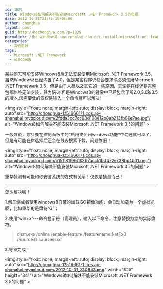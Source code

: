 ```yaml
---
id: 1029
title: Windows8如何解决不能安装Microsoft .NET Framework 3.5的问题
date: 2012-10-31T23:43:19+08:00
author: chonghua
layout: post
guid: http://hechonghua.com/?p=1029
permalink: /the-windows8-how-resolve-can-not-install-microsoft-net-framework-3-5-problem/
categories:
  - 其他资源
tags:
  - Microsoft .NET Framework
  - windows8
---
```

某些同志可能安装Windows8后无法安装使用Microsoft .NET Framework 3.5，虽然Windows8已经内置了4.0，但是某些程序仍然会要求你必须使用Microsoft .NET Framework 3.5，但是由于人品以及其它的一些原因，无论是在线还是完整包都始终无法安装，甚为恼火!但是Windows8的镜像中已经包含了所2.0,3.0和3.5的版本,您需要做的仅仅是输入一个命令就可以解决!

<!--more-->

<img style="float: none; margin-left: auto; display: block; margin-right: auto" src="http://chonghua-1251666171.cos.ap-shanghai.myqcloud.com/2fdda3cc7cd98d108812c8ab213fb80e7ae.jpg"/ alt="Windows8如何解决不能安装Microsoft .NET Framework 3.5的问题" >

一般来说，您只要在控制面板中的“启用或关闭windows功能”中勾选就可以了，但是有可能在你选择后还会在线去搜索下载，问题依旧！

<img style="float: none; margin-left: auto; display: block; margin-right: auto" src="http://chonghua-1251666171.cos.ap-shanghai.myqcloud.com/b151f8198618367accb1bd472e738bd4b31.png"/ alt="Windows8如何解决不能安装Microsoft .NET Framework 3.5的问题" >

重华猜测有可能和你安装系统的方式有关系！仅仅是猜测而已！

* * *

怎么解决呢！

1.解压缩或者使用windows8自带的加载ISO镜像功能，会自动加载为一个虚拟光驱，比如重华的是盘符“G”；

2.使用“win+x”\---命令提示符（管理员），输入以下命令，注意替换为您的实际盘符。

> dism.exe /online /enable-feature /featurename:NetFx3 /Source:G:sourcessxs

3.等待完成！

<img style="float: none; margin-left: auto; display: block; margin-right: auto" src="http://chonghua-1251666171.cos.ap-shanghai.myqcloud.com/2012-10-31_230843.png" width="520" height="341"/ alt="Windows8如何解决不能安装Microsoft .NET Framework 3.5的问题" >